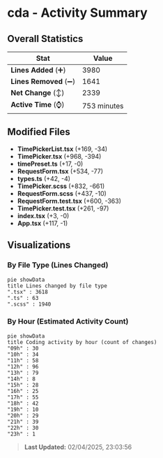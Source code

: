 # cda - Activity Summary 

## Overall Statistics

| Stat                   | Value                                                             |
| ---------------------- | ----------------------------------------------------------------- |
| **Lines Added** (➕)   | 3980                                          |
| **Lines Removed** (➖) | 1641                                        |
| **Net Change** (↕)    | 2339                |
| **Active Time** (⌚)   | 753 minutes |


## Modified Files
- **TimePickerList.tsx** (+169, -34)
- **TimePicker.tsx** (+968, -394)
- **timePreset.ts** (+17, -0)
- **RequestForm.tsx** (+534, -77)
- **types.ts** (+42, -4)
- **TimePicker.scss** (+832, -661)
- **RequestForm.scss** (+437, -10)
- **RequestForm.test.tsx** (+600, -363)
- **TimePicker.test.tsx** (+261, -97)
- **index.tsx** (+3, -0)
- **App.tsx** (+117, -1)

## Visualizations

### By File Type (Lines Changed)

```mermaid
pie showData
title Lines changed by file type
".tsx" : 3618
".ts" : 63
".scss" : 1940
```

### By Hour (Estimated Activity Count)

```mermaid
pie showData
title Coding activity by hour (count of changes)
"09h" : 30
"10h" : 34
"11h" : 58
"12h" : 96
"13h" : 79
"14h" : 8
"15h" : 28
"16h" : 25
"17h" : 55
"18h" : 42
"19h" : 10
"20h" : 29
"21h" : 39
"22h" : 30
"23h" : 1
```


> **Last Updated:** 02/04/2025, 23:03:56